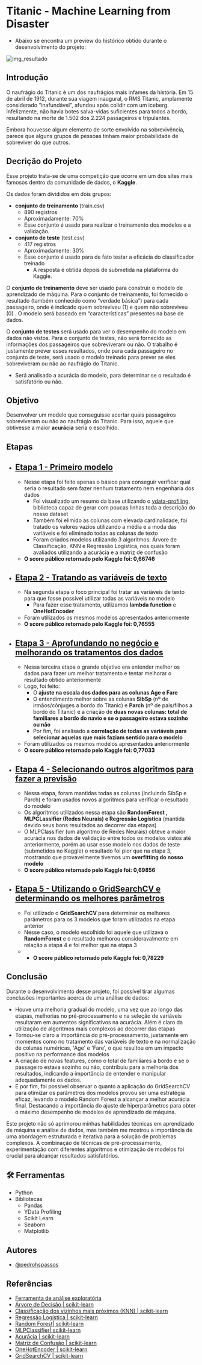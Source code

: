 
# Titanic - Machine Learning from Disaster 

- Abaixo se encontra um preview do histórico obtido durante o desenvolvimento do projeto:

![img_resultado](https://github.com/user-attachments/assets/f3377bd0-77ce-4aea-8825-06649091a1b2)


## Introdução

O naufrágio do Titanic é um dos naufrágios mais infames da história. Em 15 de abril de 1912, durante sua viagem inaugural, o RMS Titanic, amplamente considerado “inafundável”, afundou após colidir com um iceberg. Infelizmente, não havia botes salva-vidas suficientes para todos a bordo, resultando na morte de 1.502 dos 2.224 passageiros e tripulantes.

Embora houvesse algum elemento de sorte envolvido na sobrevivência, parece que alguns grupos de pessoas tinham maior probabilidade de sobreviver do que outros.



## Decrição do Projeto

Esse projeto trata-se de uma competição que ocorre em um dos sites mais famosos dentro da comunidade de dados, o **Kaggle**.

Os dados foram divididos em dois grupos:

- **conjunto de treinamento** (train.csv)
    - 890 registros 
    - Aproximadamente: 70%
    - Esse conjunto é usado para realizar o treinamento dos modelos e a validação.
- **conjunto de teste** (test.csv)
    - 417 registros 
    - Aproximadamente: 30%
    - Esse conjunto é usado para de fato testar a eficácia do classificador treinado
        - A resposta é obtida depois de submetida na plataforma do Kaggle.

O **conjunto de treinamento** deve ser usado para construir o modelo de aprendizado de máquina. Para o conjunto de treinamento, foi fornecido o resultado (também conhecido como “verdade básica”) para cada passageiro, onde é indicado quem sobreviveu (1) e quem não sobreviveu (0) . O modelo será baseado em “características” presentes na base de dados.

O **conjunto de testes** será usado para ver o desempenho do modelo em dados não vistos. Para o conjunto de testes, não será fornecido as informações dos passageiros que sobreviveram ou não. O trabalho é justamente prever esses resultados, onde para cada passageiro no conjunto de teste, será usado o modelo treinado para prever se eles sobreviveram ou não ao naufrágio do Titanic.

- Será analisado a acurácia do modelo, para determinar se o resultado é satisfatório ou não.

## Objetivo

Desenvolver um modelo que conseguisse acertar quais passageiros sobreviveram ou não ao naufrágio do Titanic. Para isso, aquele que obtivesse a maior **acurácia** seria o escolhido.

## Etapas

- ## [Etapa 1 - Primeiro modelo](https://github.com/pedrohspassos/predicted-survivors-titanic/blob/main/analise_titanic_parte1.ipynb)
    - Nesse etapa foi feito apenas o básico para conseguir verificar qual seria o resultado sem fazer nenhum tratamento nem engenharia dos dados
      - Foi visualizado um resumo da base utilizando o [ydata-profiling](https://github.com/ydataai/ydata-profiling), biblioteca capaz de gerar com poucas linhas toda a descrição do nosso dataset
      - Também foi elimido as colunas com elevada cardinalidade, foi tratado os valores vazios utilizando a média e a moda das variáveis e foi eliminado todas as colunas de texto
      - Foram criados modelos utilizando 3 algoritmos: Árvore de Classificação, KNN e Regressão Logística, nos quais foram avaliados utilizando a acurácia e a matriz de confusão
  - **O score público retornado pelo Kaggle foi: 0,66746**
    
- ## [Etapa 2 - Tratando as variáveis de texto](https://github.com/pedrohspassos/predicted-survivors-titanic/blob/main/analise_titanic_parte2.ipynb)
    - Na segunda etapa o foco principal foi tratar as variáveis de texto para que fosse possível utilizar todas as variáveis no modelo
        - Para fazer esse tratamento, utilizamos **lambda function** e **OneHotEncoder**
    - Foram utilizados os mesmos modelos apresentados anteriormente
    - **O score público retornado pelo Kaggle foi: 0,76555**

- ## [Etapa 3 - Aprofundando no negócio e melhorando os tratamentos dos dados](https://github.com/pedrohspassos/predicted-survivors-titanic/blob/main/analise_titanic_parte3.ipynb)
    - Nessa terceira etapa o grande objetivo era entender melhor os dados para fazer um melhor tratamento e tentar melhorar o resultado obtido anteriormente
    - Logo, foi feito:
        - O **ajuste na escala dos dados para as colunas Age e Fare**
        - O entendimento melhor sobre as colunas **SibSp** (nº de irmãos/cônjuges a bordo do Titanic) e **Parch** (nº de pais/filhos a bordo do Titanic) e a criação de **duas novas colunas: total de familiares a bordo do navio e se o passageiro estava sozinho ou não**
        - Por fim, foi analisado a **correlação de todas as variáveis para selecionar aquelas que mais faziam sentido para o modelo**
    - Foram utilizados os mesmos modelos apresentados anteriormente
    - **O score público retornado pelo Kaggle foi: 0,77033**
      
- ## [Etapa 4 - Selecionando outros algoritmos para fazer a previsão](https://github.com/pedrohspassos/predicted-survivors-titanic/blob/main/analise_titanic_parte4.ipynb)
    - Nessa etapa, foram mantidas todas as colunas (incluindo SibSp e Parch) e foram usados novos algoritmos para verificar o resultado do modelo
    - Os algoritmos utilizados nessa etapa são **RandomForest , MLPCLassifier (Redes Neurais) e Regressão Logística** (mantida devido seus bons resultados ao decorrer das etapas)
    - O MLPClassifier (um algoritmo de Redes Neurais) obteve a maior acurácia nos dados de validação entre todos os modelos vistos até anteriormente, porém ao usar esse modelo nos dados de teste (submetidos no Kaggle) o resultado foi pior que na etapa 3, mostrando que provavelmente tivemos um **overfitting do nosso modelo**
    - **O score público retornado pelo Kaggle foi: 0,69856**
      
- ## [Etapa 5 - Utilizando o GridSearchCV e determinando os melhores parâmetros](https://github.com/pedrohspassos/predicted-survivors-titanic/blob/main/analise_titanic_parte5.ipynb)
    - Foi utilizado o **GridSearchCV** para determinar os melhores parâmetros para os 3 modelos que foram utilizados na etapa anterior
    - Nesse caso, o modelo escolhido foi aquele que utilizava o **RandomForest** e o resultado melhorou consideravalmente em relação a etapa 4 e foi melhor que na etapa 3
    -  - **O score público retornado pelo Kaggle foi: 0,78229**






## Conclusão

Durante o desenvolvimento desse projeto, foi possível tirar algumas conclusões importantes acerca de uma análise de dados:
- Houve uma melhoria gradual do modelo, uma vez que ao longo das etapas, melhorias no pré-processamento e na seleção de variáveis resultaram em aumentos significativos na acurácia. Além é claro da utilização de algoritmos mais complexos ao decorrer das etapas
- Tornou-se claro a importância do pré-processamento, justamente em momentos como no tratamento das variáveis de texto e na normalização de colunas numéricas, 'Age' e 'Fare', o que resultou em um impacto positivo na performance dos modelos
- A criação de novas features, como o total de familiares a bordo e se o passageiro estava sozinho ou não, contribuiu para a melhoria dos resultados, indicando a importância de entender e manipular adequadamente os dados.
- E por fim, foi possível observar o quanto a aplicação do GridSearchCV para otimizar os parâmetros dos modelos provou ser uma estratégia eficaz, levando o modelo Random Forest a alcançar a melhor acurácia final. Destacando a importância do ajuste de hiperparâmetros para obter o máximo desempenho de modelos de aprendizado de máquina.

Este projeto não só aprimorou minhas habilidades técnicas em aprendizado de máquina e análise de dados, mas também me mostrou a importância de uma abordagem estruturada e iterativa para a solução de problemas complexos. A combinação de técnicas de pré-processamento, experimentação com diferentes algoritmos e otimização de modelos foi crucial para alcançar resultados satisfatórios. 


## 🛠 Ferramentas
- Python 
- Bibliotecas 
    - Pandas
    - YData Profiling
    - Scikit Learn 
    - Seaborn
    - Matplotlib
    



## Autores

- [@pedrohspassos](https://github.com/pedrohspassos)



## Referências


 - [Ferramenta de análise exploratória](https://github.com/ydataai/ydata-profiling)
 - [Árvore de Decisão | scikit-learn](https://scikit-learn.org/stable/modules/tree.html#classification)
 - [Classificação dos vizinhos mais próximos (KNN) | scikit-learn](https://scikit-learn.org/stable/modules/generated/sklearn.neighbors.KNeighborsClassifier.html#sklearn.neighbors.KNeighborsClassifier)
 - [Regressão Logística | scikit-learn](https://scikit-learn.org/stable/modules/generated/sklearn.linear_model.LogisticRegression.html#sklearn.linear_model.LogisticRegression)
 - [Random Forest| scikit-learn](https://scikit-learn.org/stable/modules/generated/sklearn.ensemble.RandomForestClassifier.html#sklearn.ensemble.RandomForestClassifier)
 - [MLPClassifier| scikit-learn](https://scikit-learn.org/stable/modules/generated/sklearn.neural_network.MLPClassifier.html#sklearn.neural_network.MLPClassifier)
- [Acurácia | scikit-learn](https://scikit-learn.org/stable/modules/generated/sklearn.metrics.accuracy_score.html)
- [Matriz de Confusão | scikit-learn](https://scikit-learn.org/stable/modules/generated/sklearn.metrics.confusion_matrix.html)
- [OneHotEncoder | scikit-learn](https://scikit-learn.org/stable/modules/generated/sklearn.preprocessing.OneHotEncoder.html)
- [GridSearchCV | scikit-learn](https://scikit-learn.org/stable/modules/generated/sklearn.model_selection.GridSearchCV.html)

